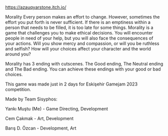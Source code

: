 https://azauqyarstone.itch.io/

Morality
Every person makes an effort to change. However, sometimes the effort you put forth is never sufficient. If there is an emptiness within a person that needs to be filled, it is too late for some things. Morality is a game that challenges you to make ethical decisions. You will encounter people in need of your help, but you will also face the consequences of your actions. Will you show mercy and compassion, or will you be ruthless and selfish? How will your choices affect your character and the world around you?

Morality has 3 ending with cutscenes. The Good ending, The Neutral ending and The Bad ending. You can achieve these endings with your good or bad choices.

This game was made just in 2 days for Eskişehir Gamejam 2023 competition.

Made by Team Sisyphos:

Yankı Muştu (Me) - Game Directing, Development

Cem Çakmak - Art, Development

Barış D. Özcan - Development, Art
